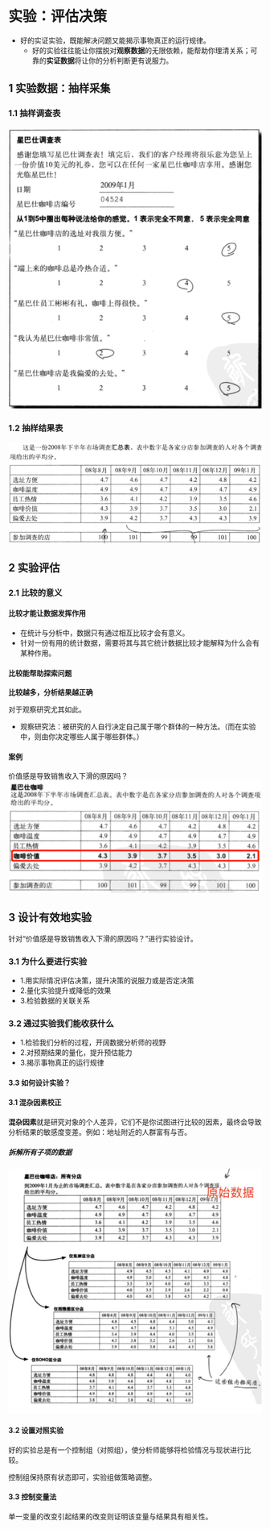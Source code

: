 # 实验：评估决策
* 好的实证实验，既能解决问题又能揭示事物真正的运行规律。
  * 好的实验往往能让你摆脱对**观察数据**的无限依赖，能帮助你理清关系；可靠的**实证数据**将让你的分析判断更有说服力。

## 1 实验数据：抽样采集

### 1.1 抽样调查表
![avtar](../image/1-2.png)

### 1.2 抽样结果表
![avtar](../image/1-3.png)

## 2 实验评估

### 2.1 比较的意义
#### 比较才能让数据发挥作用
* 在统计与分析中，数据只有通过相互比较才会有意义。
* 针对一份有用的统计数据，需要将其与其它统计数据比较才能解释为什么会有某种作用。

#### 比较能帮助探索问题
**比较越多，分析结果越正确**

对于观察研究尤其如此。
* 观察研究法：被研究的人自行决定自己属于哪个群体的一种方法。（而在实验中，则由你决定哪些人属于哪些群体。）

#### 案例
价值感是导致销售收入下滑的原因吗？
![avtar](../image/1-4.png)

## 3 设计有效地实验
针对“价值感是导致销售收入下滑的原因吗？”进行实验设计。
### 3.1 为什么要进行实验
* 1.用实际情况评估决策，提升决策的说服力或是否定决策
* 2.量化实验提升或降低的效果
* 3.检验数据的关联关系

### 3.2 通过实验我们能收获什么
* 1.检验我们分析的过程，开阔数据分析师的视野
* 2.对预期结果的量化，提升预估能力
* 3.揭示事物真正的运行规律

#### 3.3 如何设计实验？

#### 3.1 混杂因素校正
**混杂因素**就是研究对象的个人差异，它们不是你试图进行比较的因素，最终会导致分析结果的敏感度变差。例如：地址附近的人群富有与否。


##### 拆解所有子项的数据
![avtar](../image/1-5.jpg)

#### 3.2 设置对照实验
好的实验总是有一个控制组（对照组），使分析师能够将检验情况与现状进行比较。

控制组保持原有状态即可，实验组做策略调整。

#### 3.3 控制变量法
单一变量的改变引起结果的改变则证明该变量与结果具有相关性。
